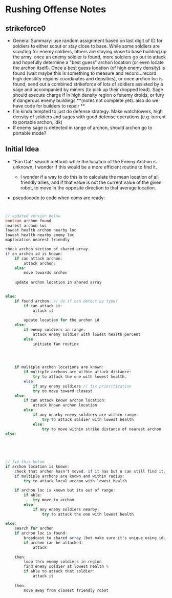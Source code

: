 # Rushing Offense Notes

## strikeforce0

* General Summary: use random assignment based on last digit of ID for soldiers to either scout or stay close to base. While some soldiers are scouting for enemy soldiers, others are staying close to base building up the army. once an enemy soldier is found, more soldiers go out to attack and hopefully determine a "best guess" archon location (or even locate the archon itself). Once a best guess location (of high enemy density) is found (wait maybe this is something to measure and record...record high densitity regions coordinates and densities), or once archon loc is found, send out a combined strikeforce of lots of soldiers assisted by a sage and accompanied by miners (to pick up their dropped lead). Sage should execute charge if in high density region o fenemy droids, or fury if dangerous enemy buildings **(notes not complete yet)..also do we have code for builders to repair **
* I'm kinda tempted to just do defense strategy. Make watchtowers, high density of soldiers and sages with good defense operations (e.g. turrent to portable archon, idk)
* If enemy sage is detected in range of archon, should archon go to portable mode? 

## Initial Idea
* "Fan Out" search method: while the location of the Enemy Archon is unknown, I wonder if this would be a more efficient routine to find it. 
    * I wonder if a way to do this is to calculate the mean location of all friendly allies, and if that value is not the current value of the given robot, to move in the opposite direction to that average location. 

* pseudocode to code when coms are ready: 
```java


// updated version below 
boolean archon found
nearest archon loc 
lowest health archon nearby loc
lowest health nearby enemy loc
maplocation nearest friendly

check archon section of shared array. 
if an archon id is known: 
    if can attack archon: 
        attack archon; 
    else: 
        move towards archon
    
    update archon location in shared array
    

else:
    if found archon: // do if can detect by type? 
        if can attack it: 
            attack it
            
        update location for the archon id
    else: 
        if enemy soldiers in range: 
            attack enemy soldier with lowest health percent
        else: 
            initiate fan routine 
   
   


    if multiple archon locations are known: 
        if multiple archons are within attack distance: 
            try to attack the one with lowest health. 
        else: 
            if any enemy soldiers // fix prioritization 
            try to move toward closest 
    else: 
        if can attack known archon location: 
            attack known archon location
        else: 
            if any nearby enemy soldiers are within range: 
                try to attack soldier with lowest health 
            else: 
                try to move within strike distance of nearest archon
else: 
    
            
          


// fix this below 
if archon location is known: 
    check that archon hasn't moved. if it has but u can still find it, update shared array. 
    if multiple archons are known and within radius: 
        try to attack local archon with lowest health
    
    if archon loc is known but its out of range: 
        if able: 
            try move to archon
        else:  
            if any enemy soldiers nearby: 
                try to attack the one with lowest health
      
else: 
    search for archon
    if archon loc is found: 
        broadcast to shared array (but make sure it's unique using id...see if it moved)
        if archon can be attacked: 
            attack 
   
    then: 
        loop thru enemy soldiers in region
        find enemy soldier at lowest health % 
        if able to attack that soldier: 
            attack it 
   
    then: 
        move away from closest friendly robot
```
